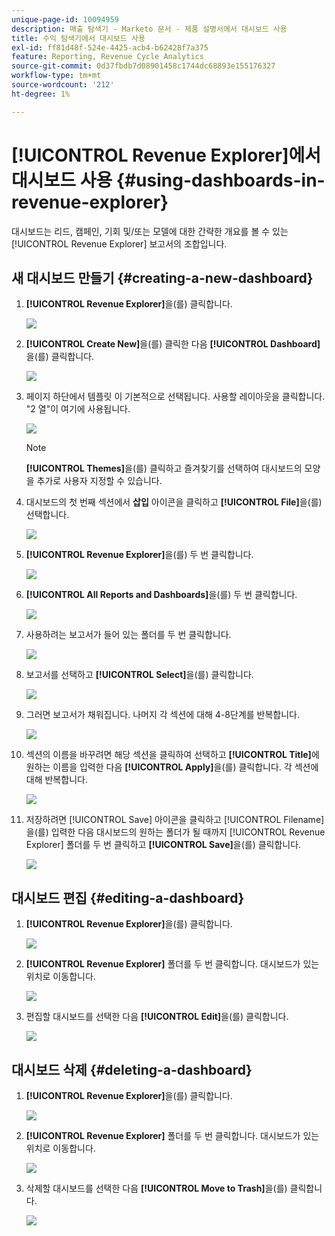 ```yaml
---
unique-page-id: 10094959
description: 매출 탐색기 - Marketo 문서 - 제품 설명서에서 대시보드 사용
title: 수익 탐색기에서 대시보드 사용
exl-id: ff81d48f-524e-4425-acb4-b62428f7a375
feature: Reporting, Revenue Cycle Analytics
source-git-commit: 0d37fbdb7d08901458c1744dc68893e155176327
workflow-type: tm+mt
source-wordcount: '212'
ht-degree: 1%

---
```


# [!UICONTROL Revenue Explorer]에서 대시보드 사용 {#using-dashboards-in-revenue-explorer}

대시보드는 리드, 캠페인, 기회 및/또는 모델에 대한 간략한 개요를 볼 수 있는 [!UICONTROL Revenue Explorer] 보고서의 조합입니다.

## 새 대시보드 만들기 {#creating-a-new-dashboard}

1. **[!UICONTROL Revenue Explorer]**&#x200B;을(를) 클릭합니다.

   ![](assets/one.png)

1. **[!UICONTROL Create New]**&#x200B;을(를) 클릭한 다음 **[!UICONTROL Dashboard]**&#x200B;을(를) 클릭합니다.

   ![](assets/two.png)

1. 페이지 하단에서 템플릿 이 기본적으로 선택됩니다. 사용할 레이아웃을 클릭합니다. &quot;2 열&quot;이 여기에 사용됩니다.

   ![](assets/three.png)

   >[!NOTE]
   >
   >**[!UICONTROL Themes]**&#x200B;을(를) 클릭하고 즐겨찾기를 선택하여 대시보드의 모양을 추가로 사용자 지정할 수 있습니다.

1. 대시보드의 첫 번째 섹션에서 **삽입** 아이콘을 클릭하고 **[!UICONTROL File]**&#x200B;을(를) 선택합니다.

   ![](assets/four.png)

1. **[!UICONTROL Revenue Explorer]**&#x200B;을(를) 두 번 클릭합니다.

   ![](assets/five.png)

1. **[!UICONTROL All Reports and Dashboards]**&#x200B;을(를) 두 번 클릭합니다.

   ![](assets/six.png)

1. 사용하려는 보고서가 들어 있는 폴더를 두 번 클릭합니다.

   ![](assets/seven.png)

1. 보고서를 선택하고 **[!UICONTROL Select]**&#x200B;을(를) 클릭합니다.

   ![](assets/eight.png)

1. 그러면 보고서가 채워집니다. 나머지 각 섹션에 대해 4-8단계를 반복합니다.

   ![](assets/nine.png)

1. 섹션의 이름을 바꾸려면 해당 섹션을 클릭하여 선택하고 **[!UICONTROL Title]**&#x200B;에 원하는 이름을 입력한 다음 **[!UICONTROL Apply]**&#x200B;을(를) 클릭합니다. 각 섹션에 대해 반복합니다.

   ![](assets/ten.png)

1. 저장하려면 [!UICONTROL Save] 아이콘을 클릭하고 [!UICONTROL Filename]을(를) 입력한 다음 대시보드의 원하는 폴더가 될 때까지 [!UICONTROL Revenue Explorer] 폴더를 두 번 클릭하고 **[!UICONTROL Save]**&#x200B;을(를) 클릭합니다.

   ![](assets/eleven.png)

## 대시보드 편집 {#editing-a-dashboard}

1. **[!UICONTROL Revenue Explorer]**&#x200B;을(를) 클릭합니다.

   ![](assets/one.png)

1. **[!UICONTROL Revenue Explorer]** 폴더를 두 번 클릭합니다. 대시보드가 있는 위치로 이동합니다.

   ![](assets/thirteen.png)

1. 편집할 대시보드를 선택한 다음 **[!UICONTROL Edit]**&#x200B;을(를) 클릭합니다.

   ![](assets/fourteen.png)

## 대시보드 삭제 {#deleting-a-dashboard}

1. **[!UICONTROL Revenue Explorer]**&#x200B;을(를) 클릭합니다.

   ![](assets/one.png)

1. **[!UICONTROL Revenue Explorer]** 폴더를 두 번 클릭합니다. 대시보드가 있는 위치로 이동합니다.

   ![](assets/thirteen.png)

1. 삭제할 대시보드를 선택한 다음 **[!UICONTROL Move to Trash]**&#x200B;을(를) 클릭합니다.

   ![](assets/fifteen.png)
